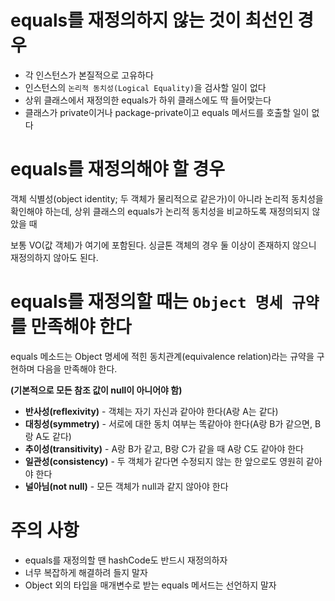 # equals를 재정의하지 않는 것이 최선인 경우

- 각 인스턴스가 본질적으로 고유하다
- 인스턴스의 `논리적 동치성(Logical Equality)`을 검사할 일이 없다
- 상위 클래스에서 재정의한 equals가 하위 클래스에도 딱 들어맞는다
- 클래스가 private이거나 package-private이고 equals 메서드를 호출할 일이 없다

# equals를 재정의해야 할 경우

객체 식별성(object identity; 두 객체가 물리적으로 같은가)이 아니라 논리적 동치성을 확인해야 하는데, 상위 클래스의 equals가 논리적 동치성을 비교하도록 재정의되지 않았을 때

보통 VO(값 객체)가 여기에 포함된다. 싱글톤 객체의 경우 둘 이상이 존재하지 않으니 재정의하지 않아도 된다.

# equals를 재정의할 때는 `Object 명세 규약`를 만족해야 한다

equals 메소드는 Object 명세에 적힌 동치관계(equivalence relation)라는 규약을 구현하며 다음을 만족해야 한다.

**(기본적으로 모든 참조 값이 null이 아니어야 함)**

- **반사성(reflexivity)** - 객체는 자기 자신과 같아야 한다(A랑 A는 같다)
- **대칭성(symmetry)** - 서로에 대한 동치 여부는 똑같아야 한다(A랑 B가 같으면, B랑 A도 같다)
- **추이성(transitivity)** - A랑 B가 같고, B랑 C가 같을 때 A랑 C도 같아야 한다
- **일관성(consistency)** - 두 객체가 같다면 수정되지 않는 한 앞으로도 영원히 같아야 한다
- **널아님(not null)** - 모든 객체가 null과 같지 않아야 한다

# 주의 사항

- equals를 재정의할 땐 hashCode도 반드시 재정의하자
- 너무 복잡하게 해결하려 들지 말자
- Object 외의 타입을 매개변수로 받는 equals 메서드는 선언하지 말자
